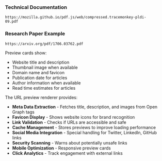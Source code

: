 
### Technical Documentation
```pdf
https://mozilla.github.io/pdf.js/web/compressed.tracemonkey-pldi-09.pdf
```

### Research Paper Example  
```pdf
https://arxiv.org/pdf/1706.03762.pdf
```

Preview cards show:
- Website title and description
- Thumbnail image when available
- Domain name and favicon
- Publication date for articles
- Author information when available
- Read time estimates for articles

The URL preview renderer provides:
- **Meta Data Extraction** - Fetches title, description, and images from Open Graph tags
- **Favicon Display** - Shows website icons for brand recognition
- **Link Validation** - Checks if URLs are accessible and safe
- **Cache Management** - Stores previews to improve loading performance  
- **Social Media Integration** - Special handling for Twitter, LinkedIn, GitHub links
- **Security Scanning** - Warns about potentially unsafe links
- **Mobile Optimization** - Responsive preview cards
- **Click Analytics** - Track engagement with external links
